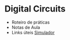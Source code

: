 # Digital Circuits

- Roteiro de práticas
- Notas de Aula
- Links úteis
[Simulador](https://marcielbp.github.io/Logic-Circuit-Simulator/)
